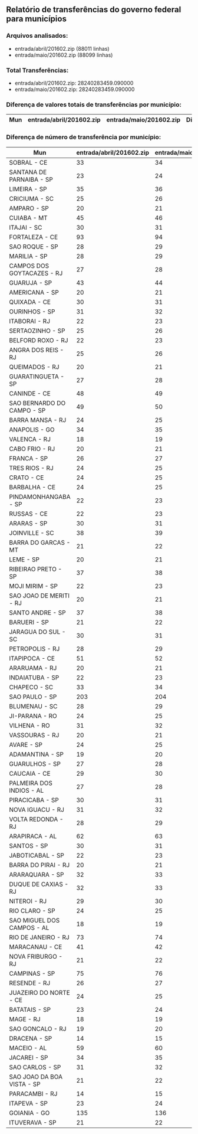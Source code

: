 ## Relatório de transferências do governo federal para municípios
### Arquivos analisados:
* entrada/abril/201602.zip (88011 linhas)
* entrada/maio/201602.zip (88099 linhas)
### Total Transferências:
* entrada/abril/201602.zip: 28240283459.090000
* entrada/maio/201602.zip: 28240283459.090000
### Diferença de valores totais de transferências por município:
| Mun | entrada/abril/201602.zip | entrada/maio/201602.zip | Diff | Percent |
| --- | --- | --- | --- | --- |
### Diferença de número de transferência por município:
| Mun | entrada/abril/201602.zip | entrada/maio/201602.zip | Diff | Percent |
| --- | --- | --- | --- | --- |
| SOBRAL - CE | 33 | 34 | 1 | 3 |
| SANTANA DE PARNAIBA - SP | 23 | 24 | 1 | 4 |
| LIMEIRA - SP | 35 | 36 | 1 | 2 |
| CRICIUMA - SC | 25 | 26 | 1 | 4 |
| AMPARO - SP | 20 | 21 | 1 | 5 |
| CUIABA - MT | 45 | 46 | 1 | 2 |
| ITAJAI - SC | 30 | 31 | 1 | 3 |
| FORTALEZA - CE | 93 | 94 | 1 | 1 |
| SAO ROQUE - SP | 28 | 29 | 1 | 3 |
| MARILIA - SP | 28 | 29 | 1 | 3 |
| CAMPOS DOS GOYTACAZES - RJ | 27 | 28 | 1 | 3 |
| GUARUJA - SP | 43 | 44 | 1 | 2 |
| AMERICANA - SP | 20 | 21 | 1 | 5 |
| QUIXADA - CE | 30 | 31 | 1 | 3 |
| OURINHOS - SP | 31 | 32 | 1 | 3 |
| ITABORAI - RJ | 22 | 23 | 1 | 4 |
| SERTAOZINHO - SP | 25 | 26 | 1 | 4 |
| BELFORD ROXO - RJ | 22 | 23 | 1 | 4 |
| ANGRA DOS REIS - RJ | 25 | 26 | 1 | 4 |
| QUEIMADOS - RJ | 20 | 21 | 1 | 5 |
| GUARATINGUETA - SP | 27 | 28 | 1 | 3 |
| CANINDE - CE | 48 | 49 | 1 | 2 |
| SAO BERNARDO DO CAMPO - SP | 49 | 50 | 1 | 2 |
| BARRA MANSA - RJ | 24 | 25 | 1 | 4 |
| ANAPOLIS - GO | 34 | 35 | 1 | 2 |
| VALENCA - RJ | 18 | 19 | 1 | 5 |
| CABO FRIO - RJ | 20 | 21 | 1 | 5 |
| FRANCA - SP | 26 | 27 | 1 | 3 |
| TRES RIOS - RJ | 24 | 25 | 1 | 4 |
| CRATO - CE | 24 | 25 | 1 | 4 |
| BARBALHA - CE | 24 | 25 | 1 | 4 |
| PINDAMONHANGABA - SP | 22 | 23 | 1 | 4 |
| RUSSAS - CE | 22 | 23 | 1 | 4 |
| ARARAS - SP | 30 | 31 | 1 | 3 |
| JOINVILLE - SC | 38 | 39 | 1 | 2 |
| BARRA DO GARCAS - MT | 21 | 22 | 1 | 4 |
| LEME - SP | 20 | 21 | 1 | 5 |
| RIBEIRAO PRETO - SP | 37 | 38 | 1 | 2 |
| MOJI MIRIM - SP | 22 | 23 | 1 | 4 |
| SAO JOAO DE MERITI - RJ | 20 | 21 | 1 | 5 |
| SANTO ANDRE - SP | 37 | 38 | 1 | 2 |
| BARUERI - SP | 21 | 22 | 1 | 4 |
| JARAGUA DO SUL - SC | 30 | 31 | 1 | 3 |
| PETROPOLIS - RJ | 28 | 29 | 1 | 3 |
| ITAPIPOCA - CE | 51 | 52 | 1 | 1 |
| ARARUAMA - RJ | 20 | 21 | 1 | 5 |
| INDAIATUBA - SP | 22 | 23 | 1 | 4 |
| CHAPECO - SC | 33 | 34 | 1 | 3 |
| SAO PAULO - SP | 203 | 204 | 1 | 0 |
| BLUMENAU - SC | 28 | 29 | 1 | 3 |
| JI-PARANA - RO | 24 | 25 | 1 | 4 |
| VILHENA - RO | 31 | 32 | 1 | 3 |
| VASSOURAS - RJ | 20 | 21 | 1 | 5 |
| AVARE - SP | 24 | 25 | 1 | 4 |
| ADAMANTINA - SP | 19 | 20 | 1 | 5 |
| GUARULHOS - SP | 27 | 28 | 1 | 3 |
| CAUCAIA - CE | 29 | 30 | 1 | 3 |
| PALMEIRA DOS INDIOS - AL | 27 | 28 | 1 | 3 |
| PIRACICABA - SP | 30 | 31 | 1 | 3 |
| NOVA IGUACU - RJ | 31 | 32 | 1 | 3 |
| VOLTA REDONDA - RJ | 28 | 29 | 1 | 3 |
| ARAPIRACA - AL | 62 | 63 | 1 | 1 |
| SANTOS - SP | 30 | 31 | 1 | 3 |
| JABOTICABAL - SP | 22 | 23 | 1 | 4 |
| BARRA DO PIRAI - RJ | 20 | 21 | 1 | 5 |
| ARARAQUARA - SP | 32 | 33 | 1 | 3 |
| DUQUE DE CAXIAS - RJ | 32 | 33 | 1 | 3 |
| NITEROI - RJ | 29 | 30 | 1 | 3 |
| RIO CLARO - SP | 24 | 25 | 1 | 4 |
| SAO MIGUEL DOS CAMPOS - AL | 18 | 19 | 1 | 5 |
| RIO DE JANEIRO - RJ | 73 | 74 | 1 | 1 |
| MARACANAU - CE | 41 | 42 | 1 | 2 |
| NOVA FRIBURGO - RJ | 21 | 22 | 1 | 4 |
| CAMPINAS - SP | 75 | 76 | 1 | 1 |
| RESENDE - RJ | 26 | 27 | 1 | 3 |
| JUAZEIRO DO NORTE - CE | 24 | 25 | 1 | 4 |
| BATATAIS - SP | 23 | 24 | 1 | 4 |
| MAGE - RJ | 18 | 19 | 1 | 5 |
| SAO GONCALO - RJ | 19 | 20 | 1 | 5 |
| DRACENA - SP | 14 | 15 | 1 | 7 |
| MACEIO - AL | 59 | 60 | 1 | 1 |
| JACAREI - SP | 34 | 35 | 1 | 2 |
| SAO CARLOS - SP | 31 | 32 | 1 | 3 |
| SAO JOAO DA BOA VISTA - SP | 21 | 22 | 1 | 4 |
| PARACAMBI - RJ | 14 | 15 | 1 | 7 |
| ITAPEVA - SP | 23 | 24 | 1 | 4 |
| GOIANIA - GO | 135 | 136 | 1 | 0 |
| ITUVERAVA - SP | 21 | 22 | 1 | 4 |
